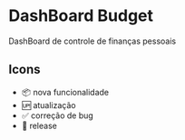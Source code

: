 # DashBoard Budget
 DashBoard de controle de finanças pessoais 
 
 ## Icons
 
- :package: nova funcionalidade
- :up: atualização 
- :white_check_mark: correção de bug
- :checkered_flag: release
